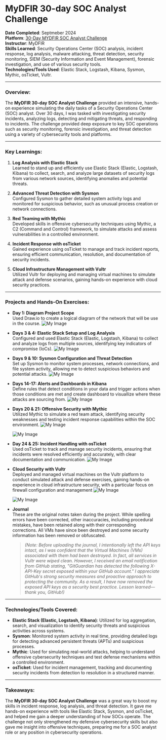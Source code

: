 # MyDFIR 30-day SOC Analyst Challenge

**Date Completed**: Septmeber 2024    
**Platform**: [30-Day MYDFIR SOC Analyst Challenge](https://youtube.com/playlist?list=PLG6KGSNK4PuBb0OjyDIdACZnb8AoNBeq6&si=a04sgVbt4H9-wycO)   
**Instructor**: MyDFIR   
**Skills Learned**: Security Operations Center (SOC) analysis, incident response, log analysis, malware attacking, threat detection, security monitoring, SIEM (Security Information and Event Management), forensic investigation, and use of various security tools.  
**Technologies/Tools Used**: Elastic Stack, Logstash, Kibana, Sysmon, Mythic, osTicket, Vultr.

---

### Overview:
The **MyDFIR 30-day SOC Analyst Challenge** provided an intensive, hands-on experience simulating the daily tasks of a Security Operations Center (SOC) analyst. Over 30 days, I was tasked with investigating security incidents, analyzing logs, detecting and mitigating threats, and responding to incidents. The challenge provided deep exposure to key SOC operations such as security monitoring, forensic investigation, and threat detection using a variety of cybersecurity tools and platforms.

---

### Key Learnings:
1. **Log Analysis with Elastic Stack**  
   Learned to stand up and efficiently use Elastic Stack (Elastic, Logstash, Kibana) to collect, search, and analyze large datasets of security logs from various network sources, identifying anomalies and potential threats.
   
2. **Advanced Threat Detection with Sysmon**  
   Configured Sysmon to gather detailed system activity logs and monitored for suspicious behavior, such as unusual process creation or network connections. 

3. **Red Teaming with Mythic**  
   Developed skills in offensive cybersecurity techniques using Mythic, a C2 (Command and Control) framework, to simulate attacks and assess vulnerabilities in a controlled environment.

4. **Incident Response with osTicket**  
   Gained experience using osTicket to manage and track incident reports, ensuring efficient communication, resolution, and documentation of security incidents.

5. **Cloud Infrastructure Management with Vultr**  
   Utilized Vultr for deploying and managing virtual machines to simulate attack and defense scenarios, gaining hands-on experience with cloud security practices.

---

### Projects and Hands-On Exercises:
- **Day 1: Diagram Project Scope**  
  Used Draw.io to create a logical diagram of the network that will be use in the course.
  ![My Image](https://github.com/hammer-and-anvil/30-Day-SOC-Analyst-Challenge/blob/main/assets/images/30DaySOC%20draw.io.png)

- **Days 3 & 4: Elastic Stack Setup and Log Analysis**  
  Configured and used Elastic Stack (Elastic, Logstash, Kibana) to collect and analyze logs from multiple sources, identifying key indicators of compromise (IoCs).
  ![My Image](https://github.com/hammer-and-anvil/30-Day-SOC-Analyst-Challenge/blob/main/assets/images/30DaySOC%20Screenshot%20Elasticsearch%20svchost-RUDI.png)

- **Days 9 & 10: Sysmon Configuration and Threat Detection**  
  Set up Sysmon to monitor system processes, network connections, and file system activity, allowing me to detect suspicious behaviors and potential attacks.
  ![My Image](https://github.com/hammer-and-anvil/30-Day-SOC-Analyst-Challenge/blob/main/assets/images/30DaySOC%20Screenshot%20Elasticsearch%20WindowsSysmon.png)

- **Days 14-17: Alerts and Dashboards in Kibana**  
  Define rules that detect conditions in your data and trigger actions when those conditions are met and create dashboard to visuallize where these attacks are sourcing from.
  ![My Image](https://github.com/hammer-and-anvil/30-Day-SOC-Analyst-Challenge/blob/main/assets/images/30DaySOC%20Screenshot%20Dashboard%20Maps.png)

- **Days 20 & 21: Offensive Security with Mythic**  
  Utilized Mythic to simulate a red team attack, identifying security weaknesses and testing incident response capabilities within the SOC environment.
  ![My Image](https://github.com/hammer-and-anvil/30-Day-SOC-Analyst-Challenge/blob/main/assets/images/30DaySOC%20Screenshot%20MythicApolloTasks.png)

  ![My Image](https://github.com/hammer-and-anvil/30-Day-SOC-Analyst-Challenge/blob/main/assets/images/30DaySOC%20Screenshot%20MythicApollo%20WindowsCMD.png)

- **Day 24 & 25: Incident Handling with osTicket**  
  Used osTicket to track and manage security incidents, ensuring that incidents were resolved efficiently and accurately, with clear documentation and communication.
  ![My Image](https://github.com/hammer-and-anvil/30-Day-SOC-Analyst-Challenge/blob/main/assets/images/30DaySOC%20Screenshot%20osTicket%20SSH-Brute-Force-Attempt-RUDI.png)

- **Cloud Security with Vultr**  
  Deployed and managed virtual machines on the Vultr platform to conduct simulated attack and defense exercises, gaining hands-on experience in cloud infrastructure security, with a particular focus on firewall configuration and management
  ![My Image](https://github.com/hammer-and-anvil/30-Day-SOC-Analyst-Challenge/blob/main/assets/images/30DaySOC%20Screenshot%20Vultr%20CloudComputeInstances.png)

  ![My Image](https://github.com/hammer-and-anvil/30-Day-SOC-Analyst-Challenge/blob/main/assets/images/30DaySOC%20Screenshot%20Vultr%20FirewallGroupRules%20-edited.png)

- **Journal**  
  These are the original notes taken during the project. While spelling errors have been corrected, other inaccuracies, including procedural mistakes, have been retained along with their corresponding corrections. All VMs have since been destroyed and some security information has been removed or obfuscated.

  > *(Note: Before uploading the journal, I intentionally left the API keys intact, as I was confident that the Virtual Machines (VMs) associated with them had been destroyed. In fact, all services in Vultr were wiped clean. However, I received an email notification from GitHub stating, "GitGuardian has detected the following X-API-Key secret exposed within your GitHub account." I appreciate GitHub's strong security measures and proactive approach to protecting the community. As a result, I have now removed the exposed API keys as a security best practice. Lesson learned—thank you, GitHub!)*

---

### Technologies/Tools Covered:
- **Elastic Stack (Elastic, Logstash, Kibana)**: Utilized for log aggregation, search, and visualization to identify security threats and suspicious activities across systems.
- **Sysmon**: Monitored system activity in real time, providing detailed logs for detecting advanced persistent threats (APTs) and suspicious processes.
- **Mythic**: Used for simulating real-world attacks, helping to understand offensive cybersecurity techniques and test defense mechanisms within a controlled environment.
- **osTicket**: Used for incident management, tracking and documenting security incidents from detection to resolution in a structured manner.

---

### Takeaways:
The **MyDFIR 30-day SOC Analyst Challenge** was a great way to boost my skills in incident response, log analysis, and threat detection. It gave me hands-on experience with tools like Elastic Stack, Sysmon, and osTicket, and helped me gain a deeper understanding of how SOCs operate. The challenge not only strengthened my defensive cybersecurity skills but also gave me insight into offensive techniques, preparing me for a SOC analyst role or any position in cybersecurity operations.

